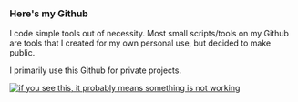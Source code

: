 ### Here's my Github

I code simple tools out of necessity. Most small scripts/tools on my Github are tools that I created for my own personal use, but decided to make public.

I primarily use this Github for private projects.

[![if you see this, it probably means something is not working](https://github-readme-stats.vercel.app/api?username=6jx&count_private=true&show_icons=true&theme=cobalt)](https://github.com/anuraghazra/github-readme-stats)
